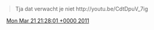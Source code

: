 > Tja dat verwacht je niet http://youtu\.be/CdtDpuV\_7ig

<img src="../../media/tweet.ico" width="12" /> [Mon Mar 21 21:28:01 +0000 2011](https://twitter.com/DromerDenker/status/49945379692748800)